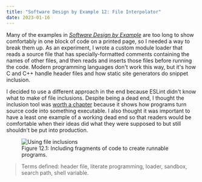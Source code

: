 ```yaml
---
title: "Software Design by Example 12: File Interpolator"
date: 2023-01-16
---
```


Many of the examples in [*Software Design by Example*][sdxjs]
are too long to show comfortably in one block of code on a printed page,
so I needed a way to break them up.
As an experiment,
I wrote a custom module loader
that reads a source file that has specially-formatted comments containing the names of other files,
and then reads and inserts those files before running the code.
Modern programming languages don't work this way,
but it's how C and C++ handle header files
and how static site generators do snippet inclusion.

I decided to use a different approach in the end
because ESLint didn't know what to make of file inclusions.
Despite being a dead end,
I thought the inclusion tool was [worth a chapter][sdxjs_interpolator]
because it shows how programs turn source code into something executable.
I also thought it was important to have a least one example of a working dead end
so that readers would be comfortable when their ideas did what they were supposed to
but still shouldn't be put into production.

<figure id="file-interpolator-conceptual" class="center">
  <img src="@root/sdxjs/file-interpolator/conceptual.svg" alt="Using file inclusions" class="centered">
  <figcaption>Figure 12.1: Including fragments of code to create runnable programs.</figcaption>
</figure>

> Terms defined: header file, literate programming, loader, sandbox, search path, shell variable.

[sdxjs]: @root/sdxjs/
[sdxjs_interpolator]: @root/sdxjs/file-interpolator/
